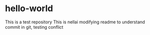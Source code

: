 # hello-world
This is a test repository
This is nellai modifying readme to understand commit in git, testing conflict
